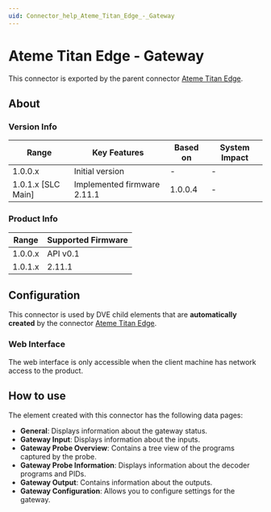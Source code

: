 ```yaml
---
uid: Connector_help_Ateme_Titan_Edge_-_Gateway
---
```


# Ateme Titan Edge - Gateway

This connector is exported by the parent connector [Ateme Titan Edge](xref:Connector_help_Ateme_Titan_Edge).

## About

### Version Info

| **Range**            | **Key Features**            | **Based on** | **System Impact** |
|----------------------|-----------------------------|--------------|-------------------|
| 1.0.0.x              | Initial version             | \-           | \-                |
| 1.0.1.x \[SLC Main\] | Implemented firmware 2.11.1 | 1.0.0.4      | \-                |

### Product Info

| Range     | Supported Firmware     |
|-----------|------------------------|
| 1.0.0.x   | API v0.1               |
| 1.0.1.x   | 2.11.1                 |

## Configuration

This connector is used by DVE child elements that are **automatically created** by the connector [Ateme Titan Edge](xref:Connector_help_Ateme_Titan_Edge).

### Web Interface

The web interface is only accessible when the client machine has network access to the product.

## How to use

The element created with this connector has the following data pages:

- **General**: Displays information about the gateway status.
- **Gateway Input**: Displays information about the inputs.
- **Gateway Probe Overview**: Contains a tree view of the programs captured by the probe.
- **Gateway Probe Information**: Displays information about the decoder programs and PIDs.
- **Gateway Output**: Contains information about the outputs.
- **Gateway Configuration**: Allows you to configure settings for the gateway.
